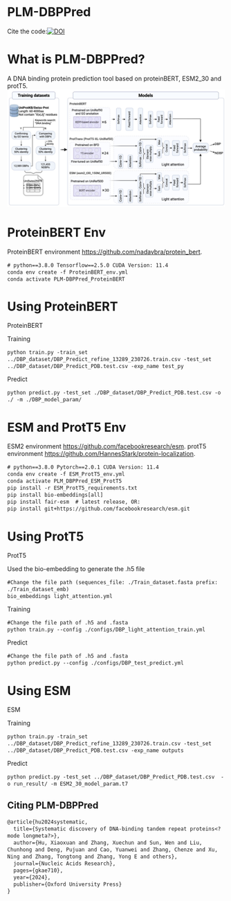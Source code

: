 # PLM-DBPPred
Cite the code:[![DOI](https://zenodo.org/badge/654626858.svg)](https://zenodo.org/doi/10.5281/zenodo.10675351)

What is PLM-DBPPred?
=============
A DNA binding protein prediction tool based on proteinBERT, ESM2_30 and protT5.
![image](https://github.com/Violet969/PLM-DBPPred/blob/main/PLM-DBPPred.jpg)

ProteinBERT Env
=============
ProteinBERT environment https://github.com/nadavbra/protein_bert.
```
# python==3.8.0 Tensorflow==2.5.0 CUDA Version: 11.4 
conda env create -f ProteinBERT_env.yml
conda activate PLM-DBPPred_ProteinBERT
```

Using ProteinBERT
=============
ProteinBERT

Training
```
python train.py -train_set ../DBP_dataset/DBP_Predict_refine_13289_230726.train.csv -test_set ../DBP_dataset/DBP_Predict_PDB.test.csv -exp_name test_py
```
Predict
```
python predict.py -test_set ./DBP_dataset/DBP_Predict_PDB.test.csv -o ./ -m ./DBP_model_param/
```

ESM and ProtT5 Env
=============
ESM2 environment https://github.com/facebookresearch/esm.
protT5 environment https://github.com/HannesStark/protein-localization.
```
# python==3.8.0 Pytorch==2.0.1 CUDA Version: 11.4 
conda env create -f ESM_ProtT5_env.yml
conda activate PLM_DBPPred_ESM_ProtT5
pip install -r ESM_ProtT5_requirements.txt
pip install bio-embeddings[all]
pip install fair-esm  # latest release, OR:
pip install git+https://github.com/facebookresearch/esm.git
```

Using ProtT5
=============
ProtT5

Used the bio-embedding to generate the .h5 file
```
#Change the file path (sequences_file: ./Train_dataset.fasta prefix: ./Train_dataset_emb)
bio_embeddings light_attention.yml
```
Training
```
#Change the file path of .h5 and .fasta
python train.py --config ./configs/DBP_light_attention_train.yml
```
Predict
```
#Change the file path of .h5 and .fasta
python predict.py --config ./configs/DBP_test_predict.yml
```
Using ESM
=============
ESM

Training
```
python train.py -train_set ../DBP_dataset/DBP_Predict_refine_13289_230726.train.csv -test_set ../DBP_dataset/DBP_Predict_PDB.test.csv -exp_name outputs
```
Predict
```
python predict.py -test_set ../DBP_dataset/DBP_Predict_PDB.test.csv  -o run_result/ -m ESM2_30_model_param.t7
```

## Citing PLM-DBPPred
```
@article{hu2024systematic,
  title={Systematic discovery of DNA-binding tandem repeat proteins<? mode longmeta?>},
  author={Hu, Xiaoxuan and Zhang, Xuechun and Sun, Wen and Liu, Chunhong and Deng, Pujuan and Cao, Yuanwei and Zhang, Chenze and Xu, Ning and Zhang, Tongtong and Zhang, Yong E and others},
  journal={Nucleic Acids Research},
  pages={gkae710},
  year={2024},
  publisher={Oxford University Press}
}
```


